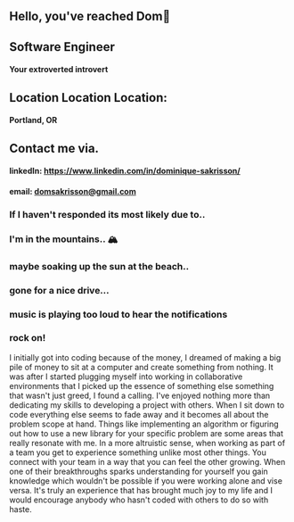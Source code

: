 ## Hello, you've reached Dom👋
## Software Engineer
#### Your extroverted introvert


## Location Location Location: 
#### Portland, OR


## Contact me via.
#### linkedIn: https://www.linkedin.com/in/dominique-sakrisson/
#### email: domsakrisson@gmail.com


### If I haven't responded its most likely due to..
### I'm in the mountains..  🏔
### maybe soaking up the sun at the beach..
### gone for a nice drive...
### music is playing too loud to hear the notifications
### rock on! 


I initially got into coding because of the money, I dreamed of making a big pile of money to sit at a computer and create something from nothing. It was after I started plugging myself into working in collaborative environments that I picked up the essence of something else something that wasn't just greed, I found a calling. I've enjoyed nothing more than dedicating my skills to developing a project with others.
When I sit down to code everything else seems to fade away and it becomes all about the problem scope at hand. Things like implementing an algorithm or figuring out how to use a new library for your specific problem are some areas that really resonate with me. In a more altruistic sense, when working as part of a team you get to experience something unlike most other things. You connect with your team in a way that you can feel the other growing. When one of their breakthroughs sparks understanding for yourself you gain knowledge which wouldn't be possible if you were working alone and vise versa. It's truly an experience that has brought much joy to my life and I would encourage anybody who hasn't coded with others to do so with haste.
  
<!--
**Dominique-Sakrisson/Dominique-Sakrisson** is a ✨ _special_ ✨ repository because its `README.md` (this file) appears on your GitHub profile.

Here are some ideas to get you started:

- 🔭 I’m currently working on ...
- 🌱 I’m currently learning ...
- 👯 I’m looking to collaborate on ...
- 🤔 I’m looking for help with ...
- 💬 Ask me about ...
- 📫 How to reach me: ...
- 😄 Pronouns: ...
- ⚡ Fun fact: ...
-->


